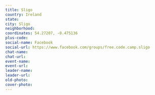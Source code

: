 ```yaml
---
title: Sligo
country: Ireland
state: 
city: Sligo
neighborhood: 
coordinates: 54.27207, -8.475136
plus-code:
social-name: Facebook
social-url: https://www.facebook.com/groups/free.code.camp.sligo
chat-name:
chat-url:
event-name:
event-url:
leader-name:
leader-url:
old-photo: 
cover-photo:
---
```

